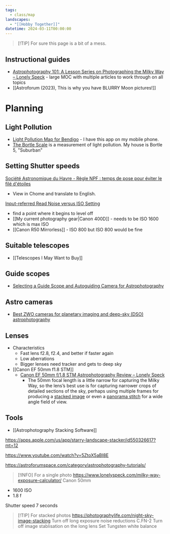 ```yaml
---
tags:
  - class/map
landscapes:
  - "[[Hobby Together]]"
datetime: 2024-03-11T00:00:00
---
```

> [!TIP] For sure this page is a bit of a mess.

## Instructional guides
- [Astrophotography 101: A Lesson Series on Photographing the Milky Way – Lonely Speck](https://www.lonelyspeck.com/astrophotography-101/) - large MOC with multiple articles to work through on all topics
- [[Astroforum (2023), This is why you have BLURRY Moon pictures!]]

# Planning
## Light Pollution
- [Light Pollution Map for Bendigo](https://www.lightpollutionmap.info/#zoom=10.00&lat=-36.7582&lon=144.2802&layers=0BFFFFFTFFFFFFFFFFF) - I have this app on my mobile phone.
- [The Bortle Scale](https://en.wikipedia.org/wiki/Bortle_scale) is a measurement of light pollution. My house is Bortle 5, "Suburban"

## Setting Shutter speeds 
[Société Astronomique du Havre - Règle NPF : temps de pose pour éviter le filé d'étoiles](https://web.archive.org/web/20200220123345/https://www.sahavre.fr/tutoriels/astrophoto/34-regle-npf-temps-de-pose-pour-eviter-le-file-d-etoiles)
- View in Chome and translate to English.

[Input-referred Read Noise versus ISO Setting](https://www.photonstophotos.net/Charts/RN_e.htm)
- find a point where it begins to level off
- [[My current photography gear|Canon 400D]] - needs to be ISO 1600 which is max ISO
- [[Canon R50 Mirrorless]] - ISO 800 but ISO 800 would be fine

## Suitable telescopes
- [[Telescopes I May Want to Buy]]

## Guide scopes
- [Selecting a Guide Scope and Autoguiding Camera for Astrophotography](https://astroforumspace.com/selecting-a-guide-scope-and-autoguiding-camera-for-astrophotography/)

## Astro cameras
- [Best ZWO cameras for planetary imaging and deep-sky (DSO) astrophotography](https://astroforumspace.com/best-zwo-cameras-for-planetary-imaging-and-deep-sky-dso-astrophotography/)

## Lenses
- Characteristics
	- Fast lens f2.8, f2.4, and better if faster again
	- Low aberrations 
	- Bigger lenses need tracker and gets to deep sky
- [[Canon EF 50mm f1.8 STM]]
	- [Canon EF 50mm f/1.8 STM Astrophotography Review – Lonely Speck](https://www.lonelyspeck.com/canon-ef-50mm-f1-8-stm-astrophotography-review/)
		- The 50mm focal length is a little narrow for capturing the Milky Way, so the lens’s best use is for capturing narrower crops of detailed sections of the sky, perhaps using multiple frames for producing a [stacked image](https://www.lonelyspeck.com/photographing-and-processing-the-constellation-orion-astrophotography-image-stacking-and-lrgb-processing/) or even a [panorama stitch](https://www.lonelyspeck.com/medium-format-astrophotography-with-panorama-stitching/) for a wide angle field of view.

## Tools
- [[Astrophotography Stacking Software]]

https://apps.apple.com/us/app/starry-landscape-stacker/id550326617?mt=12

https://www.youtube.com/watch?v=5ZtoX5aBI8E

https://astroforumspace.com/category/astrophotography-tutorials/


> [!INFO] For a single photo
https://www.lonelyspeck.com/milky-way-exposure-calculator/
Canon 50mm 
- 1600 ISO
- 1.8 f

Shutter speed 7 seconds

> [!TIP] For stacked photos
https://photographylife.com/night-sky-image-stacking
Turn off long exposure noise reductions C.FN-2
Turn off image stablisation on the long lens
Set Tungsten white balance
